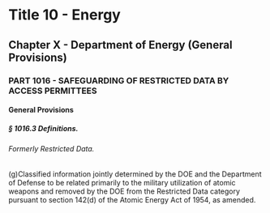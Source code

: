 
# Title 10 - Energy
## Chapter X - Department of Energy (General Provisions)
### PART 1016 - SAFEGUARDING OF RESTRICTED DATA BY ACCESS PERMITTEES
#### General Provisions
##### § 1016.3 Definitions.
###### Formerly Restricted Data.

(g)Classified information jointly determined by the DOE and the Department of Defense to be related primarily to the military utilization of atomic weapons and removed by the DOE from the Restricted Data category pursuant to section 142(d) of the Atomic Energy Act of 1954, as amended.
